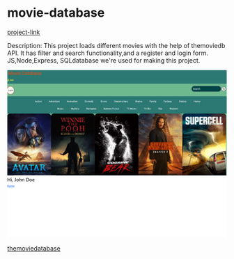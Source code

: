# movie-database
[project-link](https://project-movie-database.onrender.com)

Description:
This project loads different movies with the help of themoviedb API.
It has filter and search functionality,and a register and login form.
   JS,Node,Express, SQLdatabase we're used for making this project. 


![img](https://github.com/AtanasoaieD/movie-database/blob/main/mdb1.png)
![img](https://github.com/AtanasoaieD/movie-database/blob/main/registerform.png)


[themoviedatabase](https://www.themoviedb.org/)



